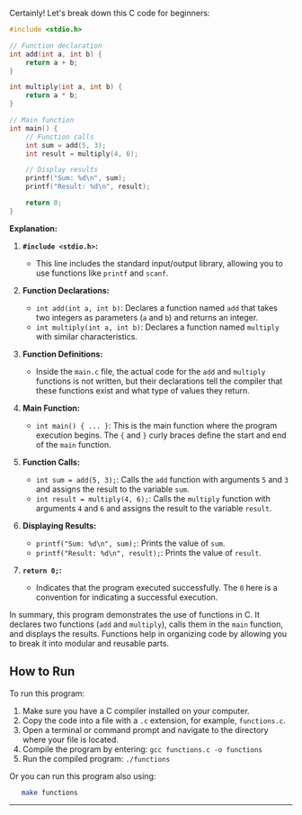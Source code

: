 Certainly! Let's break down this C code for beginners:

```c
#include <stdio.h>

// Function declaration
int add(int a, int b) {
    return a + b;
}

int multiply(int a, int b) {
    return a * b;
}

// Main function
int main() {
    // Function calls
    int sum = add(5, 3);
    int result = multiply(4, 6);

    // Display results
    printf("Sum: %d\n", sum);
    printf("Result: %d\n", result);

    return 0;
}
```

**Explanation:**

1. **`#include <stdio.h>`:**
   - This line includes the standard input/output library, allowing you to use functions like `printf` and `scanf`.

2. **Function Declarations:**
   - `int add(int a, int b)`: Declares a function named `add` that takes two integers as parameters (`a` and `b`) and returns an integer.
   - `int multiply(int a, int b)`: Declares a function named `multiply` with similar characteristics.

3. **Function Definitions:**
   - Inside the `main.c` file, the actual code for the `add` and `multiply` functions is not written, but their declarations tell the compiler that these functions exist and what type of values they return.

4. **Main Function:**
   - `int main() { ... }`: This is the main function where the program execution begins. The `{` and `}` curly braces define the start and end of the `main` function.

5. **Function Calls:**
   - `int sum = add(5, 3);`: Calls the `add` function with arguments `5` and `3` and assigns the result to the variable `sum`.
   - `int result = multiply(4, 6);`: Calls the `multiply` function with arguments `4` and `6` and assigns the result to the variable `result`.

6. **Displaying Results:**
   - `printf("Sum: %d\n", sum);`: Prints the value of `sum`.
   - `printf("Result: %d\n", result);`: Prints the value of `result`.

7. **`return 0;`:**
   - Indicates that the program executed successfully. The `0` here is a convention for indicating a successful execution.

In summary, this program demonstrates the use of functions in C. It declares two functions (`add` and `multiply`), calls them in the `main` function, and displays the results. Functions help in organizing code by allowing you to break it into modular and reusable parts.

## How to Run

To run this program:

1. Make sure you have a C compiler installed on your computer.
2. Copy the code into a file with a `.c` extension, for example, `functions.c`.
3. Open a terminal or command prompt and navigate to the directory where your file is located.
4. Compile the program by entering: `gcc functions.c -o functions`
5. Run the compiled program: `./functions`

Or you can run this program also using:

```bash
   make functions
```

---